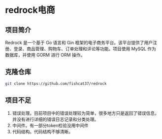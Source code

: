 # redrock电商

## 项目简介

Redrock 是一个基于 Go 语言和 Gin 框架的电子商务平台。该平台提供了用户注册、登录、商品管理、购物车、订单处理和评论等功能。项目使用 MySQL 作为数据库，并使用 GORM 进行 ORM 操作。

## 克隆仓库

```bash
git clone https://github.com/fishcat37/redrock
```

## 项目不足

1. 错误处理。目前项目中的错误处理较为简单，很多地方只是返回了错误信息，并没有进行详细的错误日志记录和分类处理。
2. 中间件。有一部分token检验没用中间件
3. 代码结构。代码结构不够清晰。
